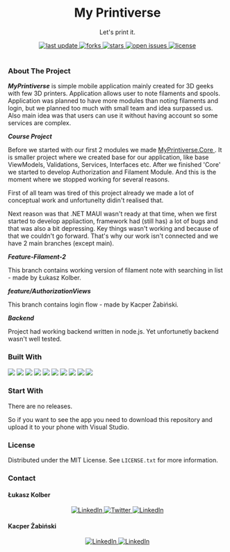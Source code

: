 <div align="center">
  
  <h1> My Printiverse </h1>
  <p> Let's print it. </p>
  
  <div>
    <a href="">
      <img src="https://img.shields.io/github/last-commit/Deve-Lite/MyPrintiverse-App" alt="last update" />
    </a>
    <a href="https://github.com/psp515/ReadMeTemplate/network/members">
      <img src="https://img.shields.io/github/forks/psp515/ReadMeTemplate" alt="forks" />
    </a>
    <a href="https://github.com/psp515/ReadMeTemplate/stargazers">
      <img src="https://img.shields.io/github/stars/psp515/ReadMeTemplate" alt="stars" />
    </a>
    <a href="https://github.com/psp515/ReadMeTemplate/issues/">
      <img src="https://img.shields.io/github/issues/psp515/ReadMeTemplate" alt="open issues" />
    </a>
    <a href="https://github.com/psp515/ReadMeTemplate/blob/master/LICENSE">
      <img src="https://img.shields.io/github/license/psp515/ReadMeTemplate" alt="license" />
    </a>
  </div>
</div>  

<br/>

### About The Project

***MyPrintiverse*** is simple mobile application mainly created for 3D geeks with few 3D printers. Application allows user to note filaments and spools.
Application was planned to have more modules than noting filaments and login, but we planned too much with small team and idea surpassed us.
Also main idea was that users can use it without having account so some services are complex.

***Course Project***

Before we started with our first 2 modules we made <a href="https://github.com/Deve-Lite/MyPrintiverse-App/tree/main/MyPrintiverse/MyPrintiverse.Core"> MyPrintiverse.Core </a>. It is smaller project where we created base for our application, like base ViewModels, Validations, Services, Interfaces etc. 
After we finished 'Core' we started to develop Authorization and Filament Module. And this is the moment where we stopped working for several reasons.

First of all team was tired of this project already we made a lot of conceptual work and unfortunelty didin't realised that.

Next reason was that .NET MAUI wasn't ready at that time, when we first started to develop appliaction, framework had (still has) a lot of bugs and that was also a bit depressing. Key things wasn't working and because of that we couldn't go forward. That's why our work isn't connected and we have 2 main branches (except main).

***Feature-Filament-2***

This branch contains working version of filament note with searching in list - made by Łukasz Kolber.

***feature/AuthorizationViews***

This branch contains login flow - made by Kacper Żabiński.

***Backend***

Project had working backend written in node.js. Yet unfortunetly backend wasn't well tested.

### Built With

<div>
  <a>
    <img src="https://img.shields.io/badge/-.NET_MAUI-FFFFFF?logo=dotnetmaui" />
  </a>
  <a>
    <img src="https://img.shields.io/badge/-CSharp-2E8B57?logo=csharp" />
  </a>
  <a>
    <img src="https://img.shields.io/badge/-xUnit-FFFFFF?logo=xUnit" />
  </a>
  <a>
    <img src="https://img.shields.io/badge/-MongoDB.Bson-FFFFFF?logo=MongoDB" />
  </a>
  <a>
    <img src="https://img.shields.io/badge/-Newtonsoft.Json-FFFFFF" />
  </a>
  <a>
    <img src="https://img.shields.io/badge/-Sqlite-net-pcl-FFFFFF" />
  </a>
  <a>
    <img src="https://img.shields.io/badge/-.NET_MAUI_Community_Toolkit-FFFFFF" />
  </a>
  <a>
    <img src="https://img.shields.io/badge/-RestSharp-FFFFFF" />
  </a>
  <a>
    <img src="https://img.shields.io/badge/-Fluent_Assertions-FFFFFF" />
  </a>
  <a>
    <img src="https://img.shields.io/badge/-Fluent_Validation-FFFFFF" />
  </a>
</div>

### Start With 

There are no releases.

So if you want to see the app you need to download this repository and upload it to your phone with Visual Studio.

### License

Distributed under the MIT License. See `LICENSE.txt` for more information.

### Contact


#### Łukasz Kolber
<div align="center">
  <a href="https://www.linkedin.com/in/lukasz-psp515-kolber/">
    <img src="https://img.shields.io/badge/LinkedIn-0077B5?style=for-the-badge&logo=linkedin&logoColor=white" alt="LinkedIn" />
  </a>
  <a href="https://twitter.com/psp515">
    <img src="https://img.shields.io/badge/Twitter-1DA1F2?style=for-the-badge&logo=twitter&logoColor=white" alt="Twitter" />
  </a>
   <a href="https://github.com/psp515">
    <img src="https://img.shields.io/badge/GitHub-100000?style=for-the-badge&logo=github&logoColor=white" alt="LinkedIn" />
  </a>
</div>

#### Kacper Żabiński
<div align="center">
  <a href="https://www.linkedin.com/in/kacper-%C5%BCabi%C5%84ski-00171222a/">
    <img src="https://img.shields.io/badge/LinkedIn-0077B5?style=for-the-badge&logo=linkedin&logoColor=white" alt="LinkedIn" />
  </a>
   <a href="https://github.com/Hashtag-Easy">
    <img src="https://img.shields.io/badge/GitHub-100000?style=for-the-badge&logo=github&logoColor=white" alt="LinkedIn" />
  </a>
</div>


